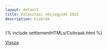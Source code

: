 ```yaml
---
layout: default
title: Választási névjegyzék 2022
description: Csibrák
---
```


{% include settlementHTMLs/Csibraak.html %}

[Vissza](./)